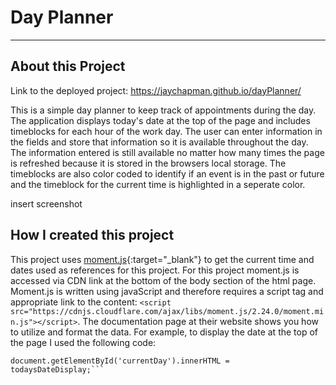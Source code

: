 # Day Planner
-----

## About this Project

Link to the deployed project: https://jaychapman.github.io/dayPlanner/

This is a simple day planner to keep track of appointments during the day. The application displays today's date at the top of the page and includes timeblocks for each hour of the work day. The user can enter information in the fields and store that information so it is available throughout the day. The information entered is still available no matter how many times the page is refreshed because it is stored in the browsers local storage. The timeblocks are also color coded to identify if an event is in the past or future and the timeblock for the current time is highlighted in a seperate color.

insert screenshot

## How I created this project

This project uses [moment.js](www.https://momentjs.com/){:target="_blank"} to get the current time and dates used as references for this project. For this project moment.js is accessed via CDN link at the bottom of the body section of the html page. Moment.js is written using javaScript and therefore requires a script tag and appropriate link to the content: `<script src="https://cdnjs.cloudflare.com/ajax/libs/moment.js/2.24.0/moment.min.js"></script>`.  The documentation page at their website shows you how to utilize and format the data. For example, to display the date at the top of the page I used the following code: 
```var todaysDateDisplay = today.format("dddd, MMMM Do");
document.getElementById('currentDay').innerHTML = todaysDateDisplay;```

